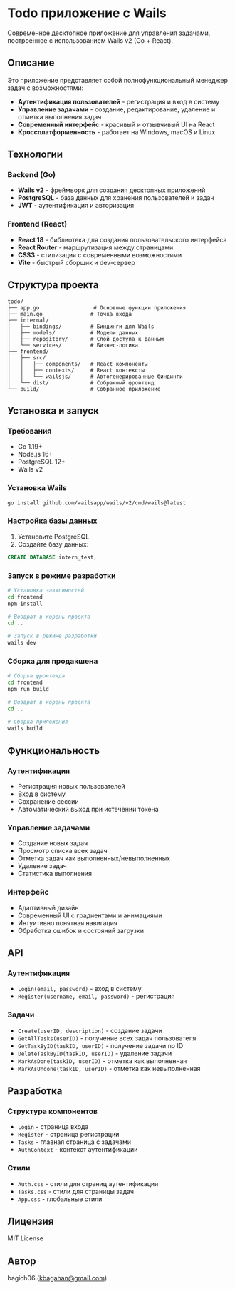 # Todo приложение с Wails

Современное десктопное приложение для управления задачами, построенное с использованием Wails v2 (Go + React).

## Описание

Это приложение представляет собой полнофункциональный менеджер задач с возможностями:

- **Аутентификация пользователей** - регистрация и вход в систему
- **Управление задачами** - создание, редактирование, удаление и отметка выполнения задач
- **Современный интерфейс** - красивый и отзывчивый UI на React
- **Кроссплатформенность** - работает на Windows, macOS и Linux

## Технологии

### Backend (Go)

- **Wails v2** - фреймворк для создания десктопных приложений
- **PostgreSQL** - база данных для хранения пользователей и задач
- **JWT** - аутентификация и авторизация

### Frontend (React)

- **React 18** - библиотека для создания пользовательского интерфейса
- **React Router** - маршрутизация между страницами
- **CSS3** - стилизация с современными возможностями
- **Vite** - быстрый сборщик и dev-сервер

## Структура проекта

```
todo/
├── app.go                 # Основные функции приложения
├── main.go               # Точка входа
├── internal/
│   ├── bindings/         # Биндинги для Wails
│   ├── models/           # Модели данных
│   ├── repository/       # Слой доступа к данным
│   └── services/         # Бизнес-логика
├── frontend/
│   ├── src/
│   │   ├── components/   # React компоненты
│   │   ├── contexts/     # React контексты
│   │   └── wailsjs/      # Автогенерированные биндинги
│   └── dist/             # Собранный фронтенд
└── build/                # Собранное приложение
```

## Установка и запуск

### Требования

- Go 1.19+
- Node.js 16+
- PostgreSQL 12+
- Wails v2

### Установка Wails

```bash
go install github.com/wailsapp/wails/v2/cmd/wails@latest
```

### Настройка базы данных

1. Установите PostgreSQL
2. Создайте базу данных:

```sql
CREATE DATABASE intern_test;
```

### Запуск в режиме разработки

```bash
# Установка зависимостей
cd frontend
npm install

# Возврат в корень проекта
cd ..

# Запуск в режиме разработки
wails dev
```

### Сборка для продакшена

```bash
# Сборка фронтенда
cd frontend
npm run build

# Возврат в корень проекта
cd ..

# Сборка приложения
wails build
```

## Функциональность

### Аутентификация

- Регистрация новых пользователей
- Вход в систему
- Сохранение сессии
- Автоматический выход при истечении токена

### Управление задачами

- Создание новых задач
- Просмотр списка всех задач
- Отметка задач как выполненных/невыполненных
- Удаление задач
- Статистика выполнения

### Интерфейс

- Адаптивный дизайн
- Современный UI с градиентами и анимациями
- Интуитивно понятная навигация
- Обработка ошибок и состояний загрузки

## API

### Аутентификация

- `Login(email, password)` - вход в систему
- `Register(username, email, password)` - регистрация

### Задачи

- `Create(userID, description)` - создание задачи
- `GetAllTasks(userID)` - получение всех задач пользователя
- `GetTaskByID(taskID, userID)` - получение задачи по ID
- `DeleteTaskByID(taskID, userID)` - удаление задачи
- `MarkAsDone(taskID, userID)` - отметка как выполненная
- `MarkAsUndone(taskID, userID)` - отметка как невыполненная

## Разработка

### Структура компонентов

- `Login` - страница входа
- `Register` - страница регистрации
- `Tasks` - главная страница с задачами
- `AuthContext` - контекст аутентификации

### Стили

- `Auth.css` - стили для страниц аутентификации
- `Tasks.css` - стили для страницы задач
- `App.css` - глобальные стили

## Лицензия

MIT License

## Автор

bagich06 (kbagahan@gmail.com)
